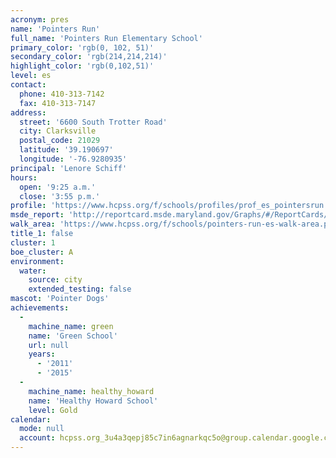```yaml
---
acronym: pres
name: 'Pointers Run'
full_name: 'Pointers Run Elementary School'
primary_color: 'rgb(0, 102, 51)'
secondary_color: 'rgb(214,214,214)'
highlight_color: 'rgb(0,102,51)'
level: es
contact:
  phone: 410-313-7142
  fax: 410-313-7147
address:
  street: '6600 South Trotter Road'
  city: Clarksville
  postal_code: 21029
  latitude: '39.190697'
  longitude: '-76.9280935'
principal: 'Lenore Schiff'
hours:
  open: '9:25 a.m.'
  close: '3:55 p.m.'
profile: 'https://www.hcpss.org/f/schools/profiles/prof_es_pointersrun.pdf'
msde_report: 'http://reportcard.msde.maryland.gov/Graphs/#/ReportCards/ReportCardSchool/1//1/13/0523/'
walk_area: 'https://www.hcpss.org/f/schools/pointers-run-es-walk-area.pdf'
title_1: false
cluster: 1
boe_cluster: A
environment:
  water:
    source: city
    extended_testing: false
mascot: 'Pointer Dogs'
achievements:
  -
    machine_name: green
    name: 'Green School'
    url: null
    years:
      - '2011'
      - '2015'
  -
    machine_name: healthy_howard
    name: 'Healthy Howard School'
    level: Gold
calendar:
  mode: null
  account: hcpss.org_3u4a3qepj85c7in6agnarkqc5o@group.calendar.google.com
---
```

